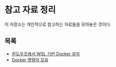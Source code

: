 # 참고 자료 정리
이 저장소는 개인적으로 참고하는 자료들을 모아놓은 것이다.

## 목록
- [윈도우즈에서 WSL 기반 Docker 설치](wsl-docker-env/README.md)
- [Docker 명령어 모음](docker-cmd/README.md)